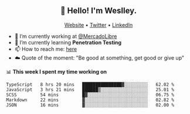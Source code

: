 <h2 align="center">👋 Hello! I'm Weslley.</h2>
<p align="center">
  <a href="http://weslleyneri.com.br">Website</a> •
  <a href="https://twitter.com/Weslley_Neri">Twitter</a> •
  <a href="https://www.linkedin.com/in/weslley-neri-3658908b">LinkedIn</a>
</p>


- 🔭 I’m currently working at [@MercadoLibre](https://github.com/mercadolibre)
- 🌱 I’m currently learning **Penetration Testing**
- 📫 How to reach me: [here](mailto:weslley39@gmail.com)
- ☁️ Quote of the moment: "Be good at something, get good or give up"

📊 **This week I spent my time working on**
<!--START_SECTION:waka-->
```text
TypeScript   8 hrs 20 mins   ███████████████▓░░░░░░░░░   62.02 % 
JavaScript   3 hrs 21 mins   ██████▒░░░░░░░░░░░░░░░░░░   25.01 % 
SCSS         54 mins         █▓░░░░░░░░░░░░░░░░░░░░░░░   06.75 % 
Markdown     22 mins         ▓░░░░░░░░░░░░░░░░░░░░░░░░   02.82 % 
JSON         16 mins         ▓░░░░░░░░░░░░░░░░░░░░░░░░   02.00 % 
```
<!--END_SECTION:waka-->

<!-- Inspired by https://github.com/gruselhaus/gruselhaus -->